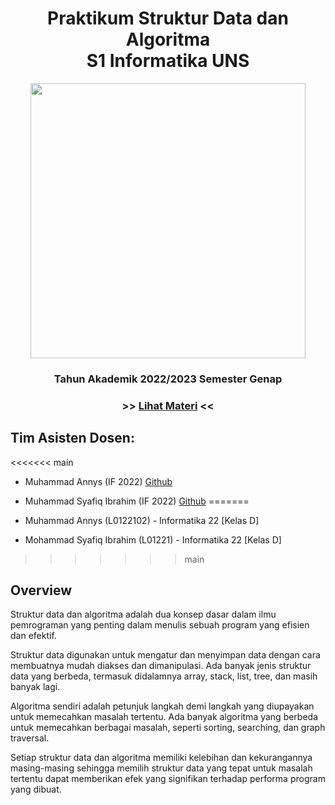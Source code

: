 <h1 align="center"> Praktikum Struktur Data dan Algoritma <br /> S1 Informatika UNS </h1>
<p align ="center">  <img width = "440" height "248" src = "https://github.com/Alfurqon02/Praktikum-SDA-2023/blob/main/Material/cover.jpg" </p>
<h3 align="center"> Tahun Akademik 2022/2023 Semester Genap </h3>
<h3 align ="center">  >> <a align = "center" href = "https://github.com/Alfurqon02/Praktikum-SDA-2023/blob/main/DaftarMateri.md"> <span align="center">Lihat Materi</span></a> << </h3>
<h2> Tim Asisten Dosen: </h2>

<<<<<<< main
- Muhammad Annys (IF 2022) [Github](https://github.com/Swordigo15)

- Muhammad Syafiq Ibrahim (IF 2022) [Github](https://github.com/SyafiqMSI)
=======
- Muhammad Annys (L0122102) - Informatika 22 [Kelas D]
- Mohammad Syafiq Ibrahim (L01221) - Informatika 22 [Kelas D]
>>>>>>> main

<h2> Overview </h2>
<p> Struktur data dan algoritma adalah dua konsep dasar dalam ilmu pemrograman yang penting dalam menulis sebuah program yang efisien dan efektif. </p>

<p> Struktur data digunakan untuk mengatur dan menyimpan data dengan cara membuatnya mudah diakses dan dimanipulasi. Ada banyak jenis struktur data yang berbeda, termasuk didalamnya array, stack, list, tree, dan masih banyak lagi. </p>

<p> Algoritma sendiri adalah petunjuk langkah demi langkah yang diupayakan untuk memecahkan masalah tertentu. Ada banyak algoritma yang berbeda untuk memecahkan berbagai masalah, seperti sorting, searching, dan graph traversal. </p>

<p> Setiap struktur data dan algoritma memiliki kelebihan dan kekurangannya masing-masing sehingga memilih struktur data yang tepat untuk masalah tertentu dapat memberikan efek yang signifikan terhadap performa program yang dibuat.</p>
